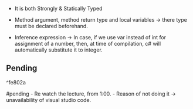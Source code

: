 



- It is both Strongly & Statically Typed
- Method argument, method return type and local variables -> there type must be declared beforehand.

- Inference expression -> In case, if we use var instead of int for assignment of a number, then, at time of compilation, c# will automatically substitute it to integer.


## Pending

^fe802a

#pending
	- Re watch the lecture, from 1:00.
	- Reason of not doing it -> unavailability of visual studio code.
	

